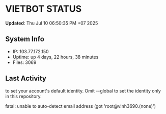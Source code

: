 # VIETBOT STATUS
**Updated**: Thu Jul 10 06:50:35 PM +07 2025

## System Info
- IP: 103.77.172.150
- Uptime: up 4 days, 22 hours, 38 minutes
- Files: 3069

## Last Activity

to set your account's default identity.
Omit --global to set the identity only in this repository.

fatal: unable to auto-detect email address (got 'root@vinh3690.(none)')
